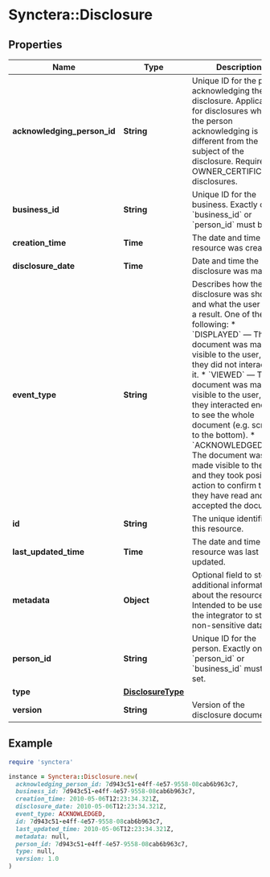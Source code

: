 # Synctera::Disclosure

## Properties

| Name | Type | Description | Notes |
| ---- | ---- | ----------- | ----- |
| **acknowledging_person_id** | **String** | Unique ID for the person acknowledging the disclosure. Applicable for disclosures where the person acknowledging is different from the subject of the disclosure. Required for OWNER_CERTIFICATION disclosures. | [optional] |
| **business_id** | **String** | Unique ID for the business. Exactly one of &#x60;business_id&#x60; or &#x60;person_id&#x60; must be set.  | [optional] |
| **creation_time** | **Time** | The date and time the resource was created. | [optional][readonly] |
| **disclosure_date** | **Time** | Date and time the disclosure was made. |  |
| **event_type** | **String** | Describes how the disclosure was shown and what the user did as a result. One of the following: * &#x60;DISPLAYED&#x60; —     The document was made visible to the user,     but they did not interact with it.  * &#x60;VIEWED&#x60; —     The document was made visible to the user,     and they interacted enough to see the whole document (e.g. scrolled to the bottom).  * &#x60;ACKNOWLEDGED&#x60; —     The document was made visible to the user,     and they took positive action to confirm that they have read and accepted the document. |  |
| **id** | **String** | The unique identifier for this resource. | [optional][readonly] |
| **last_updated_time** | **Time** | The date and time the resource was last updated. | [optional][readonly] |
| **metadata** | **Object** | Optional field to store additional information about the resource. Intended to be used by the integrator to store non-sensitive data.  | [optional] |
| **person_id** | **String** | Unique ID for the person. Exactly one of &#x60;person_id&#x60; or &#x60;business_id&#x60; must be set.  | [optional] |
| **type** | [**DisclosureType**](DisclosureType.md) |  |  |
| **version** | **String** | Version of the disclosure document. |  |

## Example

```ruby
require 'synctera'

instance = Synctera::Disclosure.new(
  acknowledging_person_id: 7d943c51-e4ff-4e57-9558-08cab6b963c7,
  business_id: 7d943c51-e4ff-4e57-9558-08cab6b963c7,
  creation_time: 2010-05-06T12:23:34.321Z,
  disclosure_date: 2010-05-06T12:23:34.321Z,
  event_type: ACKNOWLEDGED,
  id: 7d943c51-e4ff-4e57-9558-08cab6b963c7,
  last_updated_time: 2010-05-06T12:23:34.321Z,
  metadata: null,
  person_id: 7d943c51-e4ff-4e57-9558-08cab6b963c7,
  type: null,
  version: 1.0
)
```

